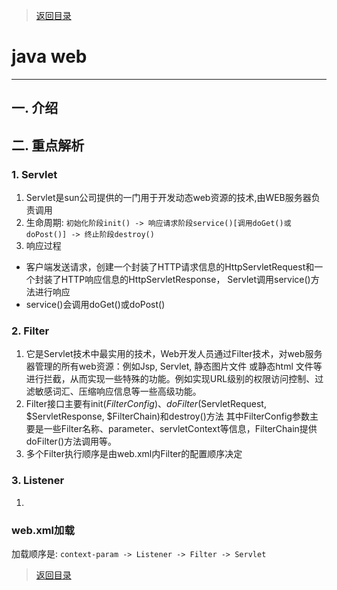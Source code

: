 > [返回目录](https://github.com/Crab2died/jdepth)

#                                               java web
---
## 一. 介绍

## 二. 重点解析
### 1. Servlet
   1. Servlet是sun公司提供的一门用于开发动态web资源的技术,由WEB服务器负责调用
   2. 生命周期: `初始化阶段init() -> 响应请求阶段service()[调用doGet()或doPost()] -> 终止阶段destroy()`
   3. 响应过程
   - 客户端发送请求，创建一个封装了HTTP请求信息的HttpServletRequest和一个封装了HTTP响应信息的HttpServletResponse，
    Servlet调用service()方法进行响应
   - service()会调用doGet()或doPost()
   
### 2. Filter 
   1. 它是Servlet技术中最实用的技术，Web开发人员通过Filter技术，对web服务器管理的所有web资源：例如Jsp, Servlet, 静态图片文件
    或静态html 文件等进行拦截，从而实现一些特殊的功能。例如实现URL级别的权限访问控制、过滤敏感词汇、压缩响应信息等一些高级功能。
   2. Filter接口主要有init($FilterConfig)、doFilter($ServletRequest, $ServletResponse, $FilterChain)和destroy()方法
    其中FilterConfig参数主要是一些Filter名称、parameter、servletContext等信息，FilterChain提供doFilter()方法调用等。
   3. 多个Filter执行顺序是由web.xml内Filter的配置顺序决定
   
### 3. Listener
   1. 

### web.xml加载
   加载顺序是: `context-param -> Listener -> Filter -> Servlet`

> [返回目录](https://github.com/Crab2died/jdepth)